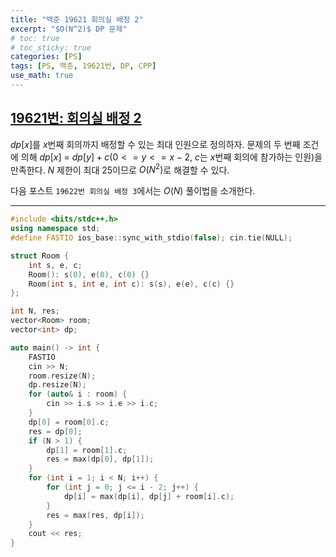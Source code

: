 ```yaml
---
title: "백준 19621 회의실 배정 2"
excerpt: "$O(N^2)$ DP 문제"
# toc: true
# toc_sticky: true
categories: [PS]
tags: [PS, 백준, 19621번, DP, CPP]
use_math: true
---
```


## [19621번: 회의실 배정 2](https://www.acmicpc.net/problem/19621)

$dp[x]$를 $x$번째 회의까지 배정할 수 있는 최대 인원으로 정의하자. 문제의 두 번째 조건에 의해 $dp[x]$ = $dp[y] + c$($0 <= y <= x-2$, $c$는 $x$번째 회의에 참가하는 인원)을 만족한다. $N$ 제한이 최대 25이므로 $O(N^2)$로 해결할 수 있다.  

다음 포스트 `19622번 회의실 배정 3`에서는 $O(N)$ 풀이법을 소개한다.

<hr>

```cpp
#include <bits/stdc++.h>
using namespace std;
#define FASTIO ios_base::sync_with_stdio(false); cin.tie(NULL);

struct Room {
    int s, e, c;
    Room(): s(0), e(0), c(0) {}
    Room(int s, int e, int c): s(s), e(e), c(c) {}
};

int N, res;
vector<Room> room;
vector<int> dp;

auto main() -> int {
    FASTIO
    cin >> N;
    room.resize(N);
    dp.resize(N);
    for (auto& i : room) {
        cin >> i.s >> i.e >> i.c;
    }
    dp[0] = room[0].c;
    res = dp[0];
    if (N > 1) {
        dp[1] = room[1].c;
        res = max(dp[0], dp[1]);
    }
    for (int i = 1; i < N; i++) {
        for (int j = 0; j <= i - 2; j++) {
            dp[i] = max(dp[i], dp[j] + room[i].c);
        }
        res = max(res, dp[i]);
    }
    cout << res;
}
```

<br><br>